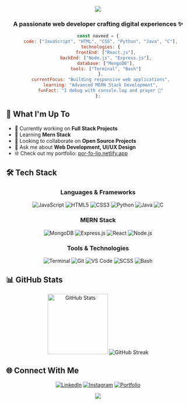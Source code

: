 <div align="center">
  <img src="https://capsule-render.vercel.app/api?type=waving&color=gradient&customColorList=12,14,19,20,24&height=200&section=header&text=Hi,%20I'm%20Naveed!%20👋&fontSize=50&fontAlignY=35&animation=twinkling"/>
</div>

<h3 align="center">A passionate web developer crafting digital experiences ✨</h3>

<div align="center">
  
  ```javascript
  const naveed = {
    code: ["JavaScript", "HTML", "CSS", "Python", "Java", "C"],
    technologies: {
        frontEnd: ["React.js"],
        backEnd: ["Node.js", "Express.js"],
        database: ["MongoDB"],
        tools: ["Terminal", "Bash"]
    },
    currentFocus: "Building responsive web applications",
    learning: "Advanced MERN Stack Development",
    funFact: "I debug with console.log and prayer 🙏"
  };
  ```
  
</div>

## 🚀 What I'm Up To

- 🔭 Currently working on **Full Stack Projects**
- 🌱 Learning **Mern Stack**
- 👯 Looking to collaborate on **Open Source Projects**
- 💬 Ask me about **Web Development, UI/UX Design**
- 🌐 Check out my portfolio: [por-fo-lio.netlify.app](https://por-fo-lio.netlify.app)

## 🛠️ Tech Stack

<div align="center">
  
  ### Languages & Frameworks
  ![JavaScript](https://img.shields.io/badge/-JavaScript-F7DF1E?style=for-the-badge&logo=javascript&logoColor=black)
  ![HTML5](https://img.shields.io/badge/-HTML5-E34F26?style=for-the-badge&logo=html5&logoColor=white)
  ![CSS3](https://img.shields.io/badge/-CSS3-1572B6?style=for-the-badge&logo=css3&logoColor=white)
  ![Python](https://img.shields.io/badge/-Python-3776AB?style=for-the-badge&logo=python&logoColor=white)
  ![Java](https://img.shields.io/badge/-Java-007396?style=for-the-badge&logo=java&logoColor=white)
  ![C](https://img.shields.io/badge/-C-A8B9CC?style=for-the-badge&logo=c&logoColor=black)
  
  ### MERN Stack
  ![MongoDB](https://img.shields.io/badge/-MongoDB-47A248?style=for-the-badge&logo=mongodb&logoColor=white)
  ![Express.js](https://img.shields.io/badge/-Express.js-000000?style=for-the-badge&logo=express&logoColor=white)
  ![React](https://img.shields.io/badge/-React-61DAFB?style=for-the-badge&logo=react&logoColor=black)
  ![Node.js](https://img.shields.io/badge/-Node.js-339933?style=for-the-badge&logo=node.js&logoColor=white)
  
  ### Tools & Technologies
  ![Terminal](https://img.shields.io/badge/-Terminal-4D4D4D?style=for-the-badge&logo=gnu-terminal&logoColor=white)
  ![Git](https://img.shields.io/badge/-Git-F05032?style=for-the-badge&logo=git&logoColor=white)
  ![VS Code](https://img.shields.io/badge/-VS%20Code-007ACC?style=for-the-badge&logo=visual-studio-code&logoColor=white)
  ![SCSS](https://img.shields.io/badge/-SCSS-CC6699?style=for-the-badge&logo=sass&logoColor=white)
  ![Bash](https://img.shields.io/badge/-Bash-4EAA25?style=for-the-badge&logo=gnu-bash&logoColor=white)
  
</div>

## 📊 GitHub Stats

<div align="center">
  <img src="https://github-readme-stats.vercel.app/api?username=naveed-gung&show_icons=true&theme=tokyonight" alt="GitHub Stats" height="165"/>
  <img src="https://streak-stats.demolab.com?user=naveed-gung&theme=tokyonight&hide_border=true&exclude_days=Sun&card_width=349" alt="GitHub Streak" />
</div>


  
## 🌐 Connect With Me

<div align="center">
  
[![LinkedIn](https://img.shields.io/badge/LinkedIn-0077B5?style=for-the-badge&logo=linkedin&logoColor=white)](https://www.linkedin.com/in/naveed-sohail-gung-285645310)
[![Instagram](https://img.shields.io/badge/Instagram-E4405F?style=for-the-badge&logo=instagram&logoColor=white)](https://www.instagram.com/naveed._.gung)
[![Portfolio](https://img.shields.io/badge/Portfolio-000000?style=for-the-badge&logo=netlify&logoColor=white)](https://por-fo-lio.netlify.app)
  
</div>

<div align="center">
  <img src="https://capsule-render.vercel.app/api?type=waving&color=gradient&customColorList=12,14,19,20,24&height=100&section=footer"/>
</div>

